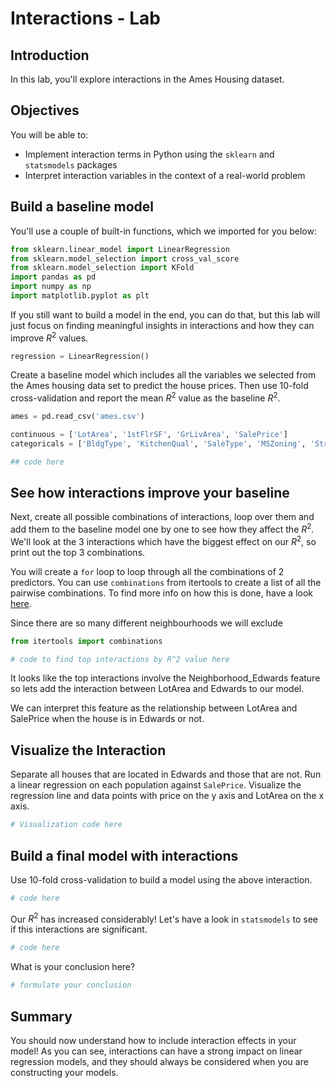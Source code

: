 
# Interactions - Lab

## Introduction

In this lab, you'll explore interactions in the Ames Housing dataset.

## Objectives

You will be able to:
- Implement interaction terms in Python using the `sklearn` and `statsmodels` packages 
- Interpret interaction variables in the context of a real-world problem 

## Build a baseline model 

You'll use a couple of built-in functions, which we imported for you below: 


```python
from sklearn.linear_model import LinearRegression
from sklearn.model_selection import cross_val_score
from sklearn.model_selection import KFold
import pandas as pd
import numpy as np
import matplotlib.pyplot as plt
```

If you still want to build a model in the end, you can do that, but this lab will just focus on finding meaningful insights in interactions and how they can improve $R^2$ values.


```python
regression = LinearRegression()
```

Create a baseline model which includes all the variables we selected from the Ames housing data set to predict the house prices. Then use 10-fold cross-validation and report the mean $R^2$ value as the baseline $R^2$.


```python
ames = pd.read_csv('ames.csv')

continuous = ['LotArea', '1stFlrSF', 'GrLivArea', 'SalePrice']
categoricals = ['BldgType', 'KitchenQual', 'SaleType', 'MSZoning', 'Street', 'Neighborhood']

## code here
```

## See how interactions improve your baseline

Next, create all possible combinations of interactions, loop over them and add them to the baseline model one by one to see how they affect the $R^2$. We'll look at the 3 interactions which have the biggest effect on our $R^2$, so print out the top 3 combinations.

You will create a `for` loop to loop through all the combinations of 2 predictors. You can use `combinations` from itertools to create a list of all the pairwise combinations. To find more info on how this is done, have a look [here](https://docs.python.org/2/library/itertools.html).

Since there are so many different neighbourhoods we will exclude


```python
from itertools import combinations
```


```python
# code to find top interactions by R^2 value here
```

It looks like the top interactions involve the Neighborhood_Edwards feature so lets add the interaction between LotArea and Edwards to our model.

We can interpret this feature as the relationship between LotArea and SalePrice when the house is in Edwards or not.

## Visualize the Interaction

Separate all houses that are located in Edwards and those that are not. Run a linear regression on each population against `SalePrice`. Visualize the regression line and data points with price on the y axis and LotArea on the x axis.


```python
# Visualization code here
```

## Build a final model with interactions

Use 10-fold cross-validation to build a model using the above interaction. 


```python
# code here
```

Our $R^2$ has increased considerably! Let's have a look in `statsmodels` to see if this interactions are significant.


```python
# code here
```

What is your conclusion here?


```python
# formulate your conclusion
```

## Summary

You should now understand how to include interaction effects in your model! As you can see, interactions can have a strong impact on linear regression models, and they should always be considered when you are constructing your models.
